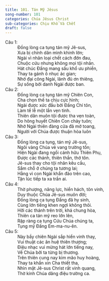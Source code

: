 ```yaml
---
title: 101. Tán Mỹ Jêsus
song-number: 101
categories: Chúa Jêsus Christ
sub-categories: Chịu Khổ Và Chết
draft: false
---
```

<dl><dt>Câu 1:</dt><dd data-verse="1"> Đồng lòng ca tụng tán mỹ Jê-sus, <br/>Xưa bị chính dân mình khinh lờn; <br/>Ngài vì nhân loại chết cách đớn đau, <br/>Chuộc cứu nhưng không mọi tội nhân. <br/>Hát chúc Đấng mang sầu khổ ưu phiền, <br/>Thay ta gánh ô nhục ác gian; <br/>Nhờ đại công Ngài, lãnh đủ ơn thiêng, <br/>Sự sống bởi danh Ngài được ban. </dd><dt>Câu 2:</dt><dd data-verse="2"> Đồng lòng ca tụng tán mỹ Chiên Con, <br/>Cha chọn thế ta chịu cực hình; <br/>Ngài được xức đầu bởi Đấng Chí tôn, <br/>Làm tế lễ một lần vẹn tinh. <br/>Thiên dân muôn tội được tha vẹn toàn, <br/>Do hông huyết Chiên Con chảy tuôn; <br/>Nhờ Ngài thiên đàng cửa đã mở toang, <br/>Người với Chúa được thuận hòa luôn </dd><dt>Câu 3:</dt><dd data-verse="3"> Đồng lòng ca tụng, tán mỹ Jê-sus, <br/>Ngôi vàng Chúa vẻ vang trường tồn; <br/>Hiện Ngài đang ngồi cánh hữu Thiên Phụ, <br/>Được các thánh, thiên thần, thờ tôn. <br/>Jê-sus thay cho tội nhân kêu cầu, <br/>Sắm chỗ ở chúng ta tương lai; <br/>Hằng vì con Ngài khẩn đảo trên cao, <br/>Tận lúc tiếp ta xa trần ai. </dd><dt>Câu 4:</dt><dd data-verse="4">Thờ phượng, năng lực, hiển hách, tôn vinh, <br/>Duy thuộc Chúa Jê-sus muôn đời; <br/>Đồng lòng ca tụng Đấng đã hy sinh, <br/>Cùng lớn tiếng khen ngợi không thôi. <br/>Hỡi các thánh trên trời, khá chung hòa, <br/>Thiên ca tán mỹ reo lớn lên, <br/>Rập ràng ca tụng Cứu Chúa chúng ta, <br/>Tụng mỹ Đấng Em-ma-nu-ên. </dd><dt>Câu 5:</dt><dd data-verse="5">Này bầy chiên Ngài sắp hiển vinh thay, <br/>Vui thuật các ân huệ thiên thượng; <br/>Điệu nhạc vui mừng hát lớn tiếng nay, <br/>Về Chúa bởi ta từng bị thương. <br/>Trên thiên cung nay kim mão huy hoàng, <br/>Thay ta khẩn xin Cha thiết tha, <br/>Nhìn mặt Jê-sus Christ rất vinh quang, <br/>Thờ kính Chúa dâng điệu trường ca. </dd></dl>